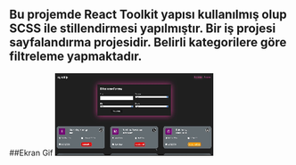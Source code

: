 ## Bu projemde React Toolkit yapısı kullanılmış olup SCSS ile stillendirmesi yapılmıştır. Bir iş projesi sayfalandırma projesidir. Belirli kategorilere göre filtreleme yapmaktadır.

##Ekran Gif
![](islistesi.gif)
